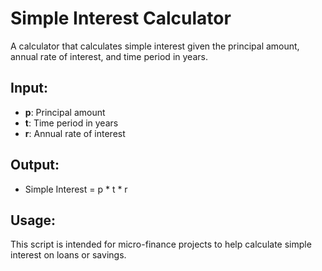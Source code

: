 # Simple Interest Calculator

A calculator that calculates simple interest given the principal amount, annual rate of interest, and time period in years.

## Input:
- **p**: Principal amount
- **t**: Time period in years
- **r**: Annual rate of interest

## Output:
- Simple Interest = p * t * r

## Usage:
This script is intended for micro-finance projects to help calculate simple interest on loans or savings.

